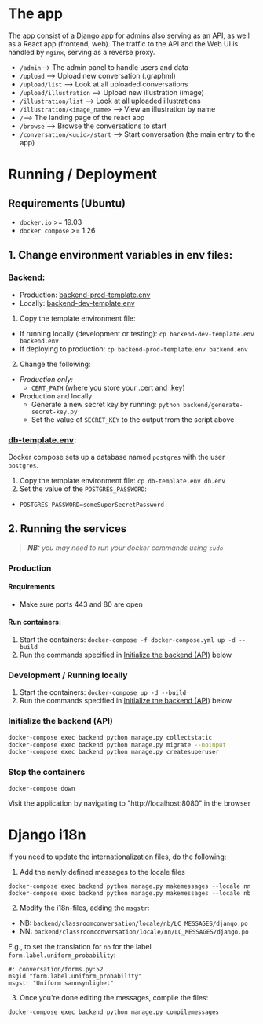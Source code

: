 # The app
The app consist of a Django app for admins also serving as an API, as well as a React app (frontend, web). The traffic to the API and the Web UI is handled by `nginx`, serving as a reverse proxy.

- `/admin`--> The admin panel to handle users and data
- `/upload` --> Upload new conversation (.graphml)
- `/upload/list` --> Look at all uploaded conversations
- `/upload/illustration` --> Upload new illustration (image)
- `/illustration/list` --> Look at all uploaded illustrations
- `/illustration/<image_name>` --> View an illustration by name
- `/`--> The landing page of the react app
- `/browse` --> Browse the conversations to start
- `/conversation/<uuid>/start` --> Start conversation (the main entry to the app)

# Running / Deployment
## Requirements (Ubuntu)
- `docker.io` >= 19.03
- `docker compose` >= 1.26
## 1. Change environment variables in env files:
### Backend:
- Production: [backend-prod-template.env](backend-prod-template.env)
- Locally: [backend-dev-template.env](backend-dev-template.env)

1. Copy the template environment file:
  - If running locally (development or testing): `cp backend-dev-template.env backend.env`
  - If deploying to production: `cp backend-prod-template.env backend.env`
2. Change the following:
  - _Production only:_
    - `CERT_PATH` (where you store your .cert and .key)
  - Production and locally:
    - Generate a new secret key by running: `python backend/generate-secret-key.py`
    - Set the value of `SECRET_KEY` to the output from the script above

### [db-template.env](db-template.env):
Docker compose sets up a database named `postgres` with the user `postgres`.

1. Copy the template environment file: `cp db-template.env db.env`
2. Set the value of the `POSTGRES_PASSWORD`:
- `POSTGRES_PASSWORD=someSuperSecretPassword`

## 2. Running the services

> _**NB:** you may need to run your docker commands using `sudo`_

### Production
#### Requirements
- Make sure ports 443 and 80 are open

#### Run containers:

1. Start the containers: `docker-compose -f docker-compose.yml up -d --build`
2. Run the commands specified in [Initialize the backend (API)](#initialize-the-backend-api) below

### Development / Running locally


1. Start the containers: `docker-compose up -d --build`
2. Run the commands specified in [Initialize the backend (API)](#initialize-the-backend-api) below

### Initialize the backend (API)
```bash
docker-compose exec backend python manage.py collectstatic
docker-compose exec backend python manage.py migrate --noinput
docker-compose exec backend python manage.py createsuperuser
```

### Stop the containers
`docker-compose down`

Visit the application by navigating to "http://localhost:8080" in the browser

# Django i18n
If you need to update the internationalization files, do the following:
1. Add the newly defined messages to the locale files
```
docker-compose exec backend python manage.py makemessages --locale nn
docker-compose exec backend python manage.py makemessages --locale nb
```
2. Modify the i18n-files, adding the `msgstr`:
- NB: `backend/classroomconversation/locale/nb/LC_MESSAGES/django.po`
- NN: `backend/classroomconversation/locale/nn/LC_MESSAGES/django.po`

E.g., to set the translation for `nb` for the label `form.label.uniform_probability`:
```
#: conversation/forms.py:52
msgid "form.label.uniform_probability"
msgstr "Uniform sannsynlighet"
```

3. Once you're done editing the messages, compile the files:
```
docker-compose exec backend python manage.py compilemessages
```
